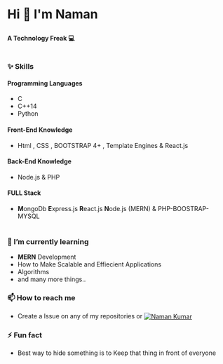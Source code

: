 # <p>Hi 👋 I'm Naman </p>
#### A Technology Freak 💻 <br><br>


### ✨ Skills 
#### Programming Languages 
- C 
- C++14
- Python 
   
#### Front-End Knowledge 
- Html , CSS , BOOTSTRAP 4+ , Template Engines & React.js

#### Back-End Knowledge 
- Node.js & PHP


#### FULL Stack  
- <strong>M</strong>ongoDb <strong> E</strong>xpress.js <strong>R</strong>eact.js <strong>N</strong>ode.js (MERN) & PHP-BOOSTRAP-MYSQL <br><br>


### 🌱 I’m currently learning  
-  <b>M</b><b>E</b><b>R</b><b>N</b> Development
-  How to Make Scalable and Effiecient Applications 
-  Algorithms
-  and many more things..<br>


### 📫 How to reach me
- Create a Issue on any of my repositories or <a href="https://www.linkedin.com/in/naman-kumar-04a49b1ba/" target="blank"><img align="center" src="https://img.shields.io/badge/LinkedIn-0077B5?style=for-the-badge&logo=linkedin&logoColor=white" alt="Naman Kumar"/></a>  <br>

### ⚡ Fun fact
- Best way to hide something is to Keep that thing in front of everyone  


